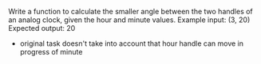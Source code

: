 Write a function to calculate the smaller angle between the two handles of an analog clock, given the hour and minute values.
Example input: (3, 20)
Expected output: 20

* original task doesn't take into account that hour handle can move in progress of minute